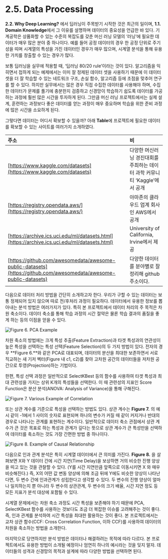 # 2.5. Data Processing

**2.2. Why Deep Learning?** 에서 딥러닝이 주목받기 시작한 것은 최근의 일이며, **1.1. Domain Knowledge**에서 그 이유를 설명하며 데이터의 중요성을 언급한 바 있다. 기계공학은 상품화할 수 있는 수준의 복잡도를 갖춘 머신 러닝 모델의 ‘러닝’에 필요한 데이터가 매우 많은 분야 중 하나이다. 예를 들어 공정 데이터의 경우 한 공정 단위로 주기성을 띠며 시계열의 특성을 가진 데이터인 경우가 매우 많으며, 시계열 분석을 통해 유용한 가치를 창출할 수 있는 경우가 많다.

보통 딥러닝을 실무에 적용할 때, ‘딥러닝 80/20 rule’이라는 것이 있다. 알고리즘을 익히면서 접하게 되는 예제에서는 이미 잘 정제된 데이터 셋을 사용하기 때문에 이 데이터 셋을 더 잘 학습할 수 있는 네트워크 구조, 손실 함수, 알고리즘 등에 초점을 맞추어 연구를 할 수 있다. 하지만 실무에서는 많은 경우 직접 수집한 데이터를 사용해야 하며, 수집한 데이터가 문제를 풀기에 충분한지 검증하고 신경망이 학습하기 쉽도록 데이터를 가공하는 과정에 훨씬 많은 시간을 투자하게 된다. 그만큼 머신 러닝 프로젝트에서는 실제 설계, 훈련하는 과정보다 좋은 데이터를 얻는 과정이 매우 중요하며 학습을 위한 준비 과정에 많은 시간을 소요하게 된다.

그렇다면 데이터는 어디서 확보할 수 있을까? 아래 **Table**에 프로젝트에 필요한 데이터를 확보할 수 있는 사이트를 여러가지 소개하였다.

| 주소 | 비 |
| :--- | :--- |
| [https://www.kaggle.com/datasets](https://www.kaggle.com/datasets) | 다양한 머신러닝 경진대회를 주최하는 데이터 과학 커뮤니티 ‘Kaggle’에서 공개 |
| [https://registry.opendata.aws/](https://registry.opendata.aws/) | 아마존의 클라우드 업계 회사인 AWS에서 공개 |
| [https://archive.ics.uci.edu/ml/datasets.html](https://archive.ics.uci.edu/ml/datasets.html) | University of California, Irvine에서 제공 |
| [https://github.com/awesomedata/awesome-public-datasets](https://github.com/awesomedata/awesome-public-datasets) | 다양한 데이터를 분야별로 잘 정리해 github 주소이다. |





다음으로 데이터 처리 방법을 간단히 소개하고자 한다. 우리가 구할 수 있는 데이터는 보통 정제되어 있지 않으며 따로 전/후처리 과정이 필요하다. 데이터에서 유용한 정보를 뽑아내는 분석 방법은 여러가지가 있다. 특히 본 프로젝트에서 데이터 처리의 주 목적은 차원 축소이다. 데이터 축소를 통해 학습 과정의 시간 절약은 물론 학습 결과의 품질을 좋게 하는 등의 이점을 얻을 수 있다.

![Figure 6. PCA Example](../.gitbook/assets/figure-6.png)

차원 축소의 방법에는 크게 특성 추출\(Feature Extraction\)과 타겟 특성과의 연관성이 높은 특성을 선택하는 특성 선택\(Feature Selection\)의 두 가지 방법이 있다. 전자의 경우 **Figure 6.**와 같은 PCA로 대표되며, 데이터의 분산을 최대한 보존하면서 서로 직교하는 새 기저 벡터\(Figure 내 c1, c2\)를 찾아 고차원 공간의 데이터들을 저차원 공간으로 투영\(Projection\)하는 기법이다.

  
한편, 특성 선택 과정은 일반적으로 SelectKBest 등의 함수를 사용하여 타겟 특성과 최대 관련성을 가지는 상위 K개의 특성들을 선택한다. 이 때 관련성의 지표인 Score Function은 분산 분석\(ANOVA: Analysis of Variance\)을 통해 구해진다.

![Figure 7. Various Example of Correlation](../.gitbook/assets/figure-7.png)

또는 상관 계수를 기준으로 특성을 선택하는 방법도 있다. 상관 계수는 **Figure 7.** 의 예시 같이 -1에서 1 사이의 숫자로 표현되며 하나의 변수가 커질 때 같이 커지거나 반대의 경우로 나타나는 관계를 표현하는 계수이다. 일반적으로 데이터 축소 관점에서 상관 계수가 큰 것은 목표로 하는 특성과 관계가 깊다는 뜻으로 상관 계수가 큰 특성만을 선택하여 데이터를 축소하는 것도 가장 간편한 방법 중 하나이다.

![Figure 8. Example of Causal Relationship](../.gitbook/assets/figure-8%20%281%29.png)

다음으로 인과 관계 분석은 특히 시계열 데이터에서 큰 의미를 가진다. **Figure 8.** 을 살펴보면 X와 Y 데이터 간에 시간 지연\(Time Delay\)을 보상하면 거의 비슷한 진행 양상을 띠고 있는 것을 관찰할 수 있다. \(Y를 시간 지연만큼 앞쪽으로 이동시키면 X 와 매우 비슷해진다.\) 즉, X의 어떤 값 변동 양상에 의해 조금 뒤에 Y에도 비슷한 양상이 나타난다면, 두 변수 간에 인과관계가 성립한다고 생각할 수 있다. 두 변수의 진행 양상이 얼마나 일치하는지 뿐 아니라 두 변수의 상관관계, 두 변수의 크기 배율, 시간 지연 정도 등 모든 지표가 분석 대상에 포함될 수 있다.

시계열 문제에서는 차원 축소 과정도 시간 특성을 보존해야 하기 때문에 PCA, SelectKBest 함수를 사용하는 것보다도 조금 더 복잡한 이슈를 고려해주는 것이 좋다. 즉, 인과 관계를 분석하여 시간 특성을 최대한 활용하는 것이 좋다. 본 프로젝트에서는 교차 상관 함수\(CCF: Cross Correlation Function, 이하 CCF\)를 사용하여 데이터의 차원을 축소하는 방법을 소개한다.

마지막으로 당연하지만 분석 방법은 데이터나 해결하려는 목적에 따라 다르다. 본 프로젝트에서도 유용한 방법이 소개될 예정이나 엄연히 하나의 예시라는 것을 잊지 말자. 데이터들의 성격과 신경망의 목적과 설계에 따라 다양한 방법을 선택하면 된다.


